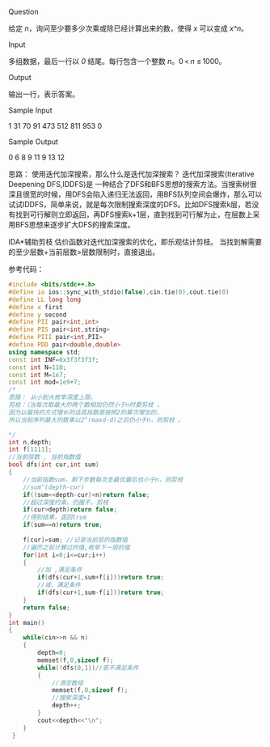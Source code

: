 Question

给定 _n_，询问至少要多少次乘或除已经计算出来的数，使得 _x_ 可以变成 _x^n_。

Input

多组数据，最后一行以 _0_ 结尾。每行包含一个整数 _n_。0 < _n_ ≤ 1000。

Output

输出一行，表示答案。

Sample Input

1
31
70
91
473
512
811
953
0

Sample Output

0
6
8
9
11
9
13
12

思路：
使用迭代加深搜索，那么什么是迭代加深搜索？
迭代加深搜索(Iterative Deepening DFS,IDDFS)是
一种结合了DFS和BFS思想的搜索方法。当搜索树很深且很宽的时候，用DFS会陷入递归无法返回，用BFS队列空间会爆炸，那么可以试试IDDFS，简单来说，就是每次限制搜索深度的DFS。比如DFS搜索k层，若没有找到可行解则立即返回，再DFS搜索k+1层，直到找到可行解为止，在层数上采用BFS思想来逐步扩大DFS的搜索深度。

IDA\*辅助剪枝
 估价函数对迭代加深搜索的优化，即乐观估计剪枝。
 当找到解需要的至少层数+当前层数>层数限制时，直接退出。
 


参考代码：
```c++
#include <bits/stdc++.h>
#define io ios::sync_with_stdio(false),cin.tie(0),cout.tie(0)
#define LL long long
#define x first
#define y second
#define PII pair<int,int>
#define PIS pair<int,string>
#define PIII pair<int,PII>
#define PDD pair<double,double>
using namespace std;
const int INF=0x3f3f3f3f;
const int N=110;
const int M=1e7;
const int mod=1e9+7;
/*
思路： 从小到大枚举深度上限，
剪枝：（当每次取最大的两个数相加仍然小于n时要剪枝 。
因为以最快的方式增长的话其指数是按照2的幂次增加的，
所以当前序列最大的数乘以2^(maxd-d)之后仍小于n，则剪枝 。

*/
int n,depth;
int f[1111];
//当前层数 , 当前指数值 
bool dfs(int cur,int sum)
{
	//当前指数sum，剩下步数每次走最优最后也小于n，则剪枝 
	//sum^(depth-cur)
	if((sum<<depth-cur)<n)return false;
	//超过深度约束，仍搜不，剪枝 
	if(cur>depth)return false;
	//得到结果，返回true 
	if(sum==n)return true;
	
	f[cur]=sum; //记录当前层的指数值 
	//遍历之前计算过的值,枚举下一层的值 
	for(int i=0;i<=cur;i++)
	{
		//加 ,满足条件 
		if(dfs(cur+1,sum+f[i]))return true;
		//减，满足条件 
		if(dfs(cur+1,sum-f[i]))return true;
	}
	return false;
}
int main()
{
	while(cin>>n && n)
	{
		depth=0;
		memset(f,0,sizeof f);
		while(!dfs(0,1))//若不满足条件 
		{
			//清空数组 
			memset(f,0,sizeof f);
			//搜索深度+1 
			depth++;		
		}
		cout<<depth<<"\n"; 
	} 
 } 

```